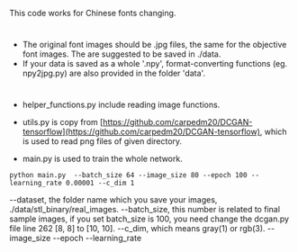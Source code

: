 This code works for Chinese fonts changing.
#
- The original font images should be .jpg files, the same for the objective font images. The are suggested to be saved in ./data.
- If your data is saved as a whole '.npy', format-converting functions (eg. npy2jpg.py) are also provided in the folder 'data'.

#
- helper_functions.py include reading image functions.

- utils.py is copy from [https://github.com/carpedm20/DCGAN-tensorflow](https://github.com/carpedm20/DCGAN-tensorflow), which is used to read png files of given directory.
- main.py is used to train the whole network. 

`python main.py  --batch_size 64 --image_size 80 --epoch 100 --learning_rate 0.00001 --c_dim 1`

--dataset, the folder name which you save your images, ./data/stl_binary/real_images.
--batch_size, this number is related to final sample images, if you set batch_size is 100, you need change the dcgan.py file line 262 [8, 8] to [10, 10].
--c_dim, which means gray(1) or rgb(3).
--image_size
--epoch
--learning_rate

